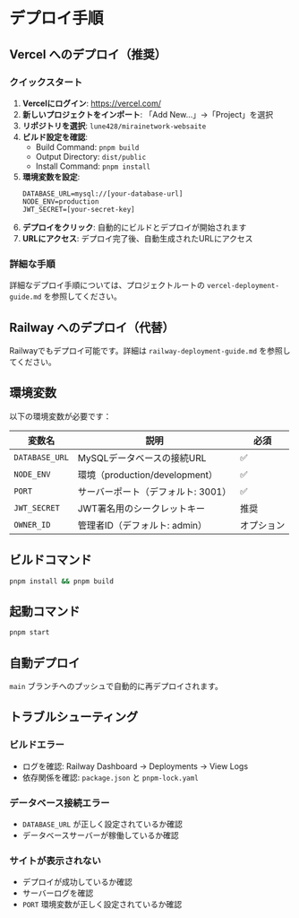 # デプロイ手順

## Vercel へのデプロイ（推奨）

### クイックスタート

1. **Vercelにログイン**: https://vercel.com/
2. **新しいプロジェクトをインポート**: 「Add New...」→「Project」を選択
3. **リポジトリを選択**: `lune428/mirainetwork-websaite`
4. **ビルド設定を確認**:
   - Build Command: `pnpm build`
   - Output Directory: `dist/public`
   - Install Command: `pnpm install`
5. **環境変数を設定**:
   ```
   DATABASE_URL=mysql://[your-database-url]
   NODE_ENV=production
   JWT_SECRET=[your-secret-key]
   ```
6. **デプロイをクリック**: 自動的にビルドとデプロイが開始されます
7. **URLにアクセス**: デプロイ完了後、自動生成されたURLにアクセス

### 詳細な手順

詳細なデプロイ手順については、プロジェクトルートの `vercel-deployment-guide.md` を参照してください。

## Railway へのデプロイ（代替）

Railwayでもデプロイ可能です。詳細は `railway-deployment-guide.md` を参照してください。

## 環境変数

以下の環境変数が必要です：

| 変数名 | 説明 | 必須 |
|--------|------|------|
| `DATABASE_URL` | MySQLデータベースの接続URL | ✅ |
| `NODE_ENV` | 環境（production/development） | ✅ |
| `PORT` | サーバーポート（デフォルト: 3001） | ✅ |
| `JWT_SECRET` | JWT署名用のシークレットキー | 推奨 |
| `OWNER_ID` | 管理者ID（デフォルト: admin） | オプション |

## ビルドコマンド

```bash
pnpm install && pnpm build
```

## 起動コマンド

```bash
pnpm start
```

## 自動デプロイ

`main` ブランチへのプッシュで自動的に再デプロイされます。

## トラブルシューティング

### ビルドエラー

- ログを確認: Railway Dashboard → Deployments → View Logs
- 依存関係を確認: `package.json` と `pnpm-lock.yaml`

### データベース接続エラー

- `DATABASE_URL` が正しく設定されているか確認
- データベースサーバーが稼働しているか確認

### サイトが表示されない

- デプロイが成功しているか確認
- サーバーログを確認
- `PORT` 環境変数が正しく設定されているか確認

